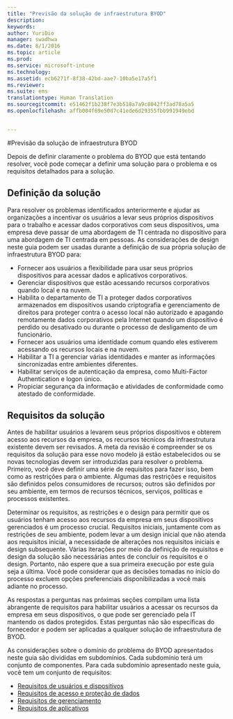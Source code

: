 ```yaml
---
title: "Previsão da solução de infraestrutura BYOD"
description: 
keywords: 
author: YuriDio
manager: swadhwa
ms.date: 8/1/2016
ms.topic: article
ms.prod: 
ms.service: microsoft-intune
ms.technology: 
ms.assetid: ecb6271f-8f38-42bd-aae7-10ba5e17a5f1
ms.reviewer: 
ms.suite: ems
translationtype: Human Translation
ms.sourcegitcommit: e51462f1b238f7e3b518a7a9c8042ff3ad78a5a5
ms.openlocfilehash: affb004f69e50d7c41ede6d29355fbb991949ebd


---
```


#Previsão da solução de infraestrutura BYOD

Depois de definir claramente o problema do BYOD que está tentando resolver, você pode começar a definir uma solução para o problema e os requisitos detalhados para a solução.

## Definição da solução

Para resolver os problemas identificados anteriormente e ajudar as organizações a incentivar os usuários a levar seus próprios dispositivos para o trabalho e acessar dados corporativos com seus dispositivos, uma empresa deve passar de uma abordagem de TI centrada no dispositivo para uma abordagem de TI centrada em pessoas. As considerações de design neste guia podem ser usadas durante a definição de sua própria solução de infraestrutura BYOD para: 

- Fornecer aos usuários a flexibilidade para usar seus próprios dispositivos para acessar dados e aplicativos corporativos.
- Gerenciar dispositivos que estão acessando recursos corporativos quando local e na nuvem.
- Habilita o departamento de TI a proteger dados corporativos armazenados em dispositivos usando criptografia e gerenciamento de direitos para proteger contra o acesso local não autorizado e apagando remotamente dados corporativos pela Internet quando um dispositivo é perdido ou desativado ou durante o processo de desligamento de um funcionário.
- Fornecer aos usuários uma identidade comum quando eles estiverem acessando os recursos locais e na nuvem.
- Habilitar a TI a gerenciar várias identidades e manter as informações sincronizadas entre ambientes diferentes.
- Habilitar serviços de autenticação da empresa, como Multi-Factor Authentication e logon único.
- Propiciar segurança da informação e atividades de conformidade como atestado de conformidade.

## Requisitos da solução

Antes de habilitar usuários a levarem seus próprios dispositivos e obterem acesso aos recursos da empresa, os recursos técnicos da infraestrutura existente devem ser revisados. A meta da revisão é compreender se os requisitos da solução para esse novo modelo já estão estabelecidos ou se novas tecnologias devem ser introduzidas para resolver o problema. Primeiro, você deve definir uma série de requisitos para fazer isso, bem como as restrições para o ambiente. Algumas das restrições e requisitos são definidos pelos consumidores de recursos; outros são definidos por seu ambiente, em termos de recursos técnicos, serviços, políticas e processos existentes.

Determinar os requisitos, as restrições e o design para permitir que os usuários tenham acesso aos recursos da empresa em seus dispositivos gerenciados é um processo crucial. Requisitos iniciais, juntamente com as restrições de seu ambiente, podem levar a um design inicial que não atenda aos requisitos inicial, a necessidade de alterações nos requisitos iniciais e design subsequente. Várias iterações por meio da definição de requisitos e design da solução são necessárias antes de concluir os requisitos e o design. Portanto, não espere que a sua primeira execução por este guia seja a última. Você pode considerar que as decisões tomadas no início do processo excluem opções preferenciais disponibilizadas a você mais adiante no processo.

As respostas a perguntas nas próximas seções compilam uma lista abrangente de requisitos para habilitar usuários a acessar os recursos da empresa em seus dispositivos, o que pode ser gerenciado pela IT mantendo os dados protegidos. Estas perguntas não são específicas do fornecedor e podem ser aplicadas a qualquer solução de infraestrutura de BYOD.

As considerações sobre o domínio do problema do BYOD apresentados neste guia são divididas em subdomínios. Cada subdomínio terá um conjunto de componentes. Para cada subdomínio apresentado neste guia, você tem um conjunto de requisitos:

- [Requisitos de usuários e dispositivos](byod-user-device-reqs.md)
- [Requisitos de acesso e proteção de dados](byod-data-access-protection-reqs.md)
- [Requisitos de gerenciamento](byod-management-reqs.md)
- [Requisitos de aplicativos](byod-app-reqs.md)




<!--HONumber=Aug16_HO1-->


